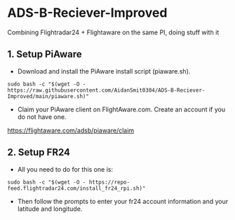 # ADS-B-Reciever-Improved
Combining Flightradar24 + Flightaware on the same PI, doing stuff with it

## 1. Setup PiAware
- Download and install the PiAware install script (piaware.sh).

`sudo bash -c "$(wget -O - https://raw.githubusercontent.com/AidanSmit0304/ADS-B-Reciever-Improved/main/piaware.sh)" `

- Claim your PiAware client on FlightAware.com. Create an account if you do not have one.

https://flightaware.com/adsb/piaware/claim

## 2. Setup FR24
- All you need to do for this one is:

`sudo bash -c "$(wget -O - https://repo-feed.flightradar24.com/install_fr24_rpi.sh)"`

- Then follow the prompts to enter your fr24 account information and your latitude and longitude.


